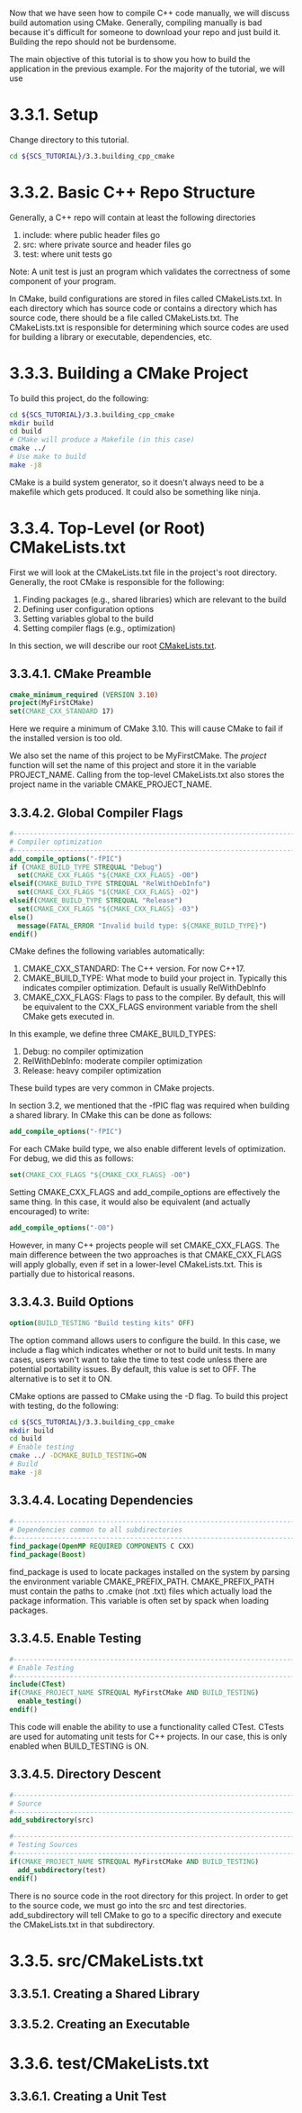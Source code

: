 Now that we have seen how to compile C++ code manually, we will discuss
build automation using CMake. Generally, compiling manually is bad
because it's difficult for someone to download your repo and just
build it. Building the repo should not be burdensome.

The main objective of this tutorial is to show you how to build the application
in the previous example. For the majority of the tutorial, we will use

# 3.3.1. Setup

Change directory to this tutorial.
```bash
cd ${SCS_TUTORIAL}/3.3.building_cpp_cmake
```

# 3.3.2. Basic C++ Repo Structure

Generally, a C++ repo will contain at least the following directories
1. include: where public header files go
2. src: where private source and header files go
3. test: where unit tests go

Note: A unit test is just an program which validates the correctness
of some component of your program.

In CMake, build configurations are stored in files called CMakeLists.txt.
In each directory which has source code or contains a directory which
has source code, there should be a file called CMakeLists.txt. The
CMakeLists.txt is responsible for determining which source codes are
used for building a library or executable, dependencies, etc.

# 3.3.3. Building a CMake Project

To build this project, do the following:
```bash
cd ${SCS_TUTORIAL}/3.3.building_cpp_cmake
mkdir build
cd build
# CMake will produce a Makefile (in this case)
cmake ../
# Use make to build
make -j8
```

CMake is a build system generator, so it doesn't always need to
be a makefile which gets produced. It could also be something
like ninja.

# 3.3.4. Top-Level (or Root) CMakeLists.txt

First we will look at the CMakeLists.txt file in the project's root
directory. Generally, the root CMake is responsible for the following:
1. Finding packages (e.g., shared libraries) which are relevant to the build
2. Defining user configuration options
3. Setting variables global to the build
4. Setting compiler flags (e.g., optimization)

In this section, we will describe our root [CMakeLists.txt](https://github.com/scs-lab/scs-tutorial/blob/main/3.3.building_cpp_cmake/CMakeLists.txt).

## 3.3.4.1. CMake Preamble
```cmake
cmake_minimum_required (VERSION 3.10)
project(MyFirstCMake)
set(CMAKE_CXX_STANDARD 17)
```

Here we require a minimum of CMake 3.10. This will cause CMake to fail
if the installed version is too old.

We also set the name of this project to be MyFirstCMake. The *project*
function will set the name of this project and store it in the variable PROJECT_NAME. Calling from the top-level CMakeLists.txt also stores the project name in the variable CMAKE_PROJECT_NAME.

## 3.3.4.2. Global Compiler Flags
```cmake
#------------------------------------------------------------------------------
# Compiler optimization
#------------------------------------------------------------------------------
add_compile_options("-fPIC")
if (CMAKE_BUILD_TYPE STREQUAL "Debug")
  set(CMAKE_CXX_FLAGS "${CMAKE_CXX_FLAGS} -O0")
elseif(CMAKE_BUILD_TYPE STREQUAL "RelWithDebInfo")
  set(CMAKE_CXX_FLAGS "${CMAKE_CXX_FLAGS} -O2")
elseif(CMAKE_BUILD_TYPE STREQUAL "Release")
  set(CMAKE_CXX_FLAGS "${CMAKE_CXX_FLAGS} -03")
else()
  message(FATAL_ERROR "Invalid build type: ${CMAKE_BUILD_TYPE}")
endif()
```

CMake defines the following variables automatically:
1. CMAKE_CXX_STANDARD: The C++ version. For now C++17.
2. CMAKE_BUILD_TYPE: What mode to build your project in. Typically
this indicates compiler optimization. Default is usually RelWithDebInfo
3. CMAKE_CXX_FLAGS: Flags to pass to the compiler. By default, this
will be equivalent to the CXX_FLAGS environment variable from the
shell CMake gets executed in.

In this example, we define three CMAKE_BUILD_TYPES:
1. Debug: no compiler optimization
2. RelWithDebInfo: moderate compiler optimization
3. Release: heavy compiler optimization

These build types are very common in CMake projects.

In section 3.2, we mentioned that the -fPIC flag was required when
building a shared library. In CMake this can be done as follows:
```cmake
add_compile_options("-fPIC")
```

For each CMake build type, we also enable different levels of optimization.
For debug, we did this as follows:
```cmake
set(CMAKE_CXX_FLAGS "${CMAKE_CXX_FLAGS} -O0")
```

Setting CMAKE_CXX_FLAGS and add_compile_options are effectively the same thing. In this case, it would also be equivalent (and actually encouraged) to write:
```cmake
add_compile_options("-O0")
```
However, in many C++ projects people will set CMAKE_CXX_FLAGS. The main difference between the two approaches is that CMAKE_CXX_FLAGS will apply globally, even if set in a lower-level CMakeLists.txt. This is partially
due to historical reasons.


## 3.3.4.3. Build Options
```cmake
option(BUILD_TESTING "Build testing kits" OFF)
```

The option command allows users to configure the build. In this case, we include
a flag which indicates whether or not to build unit tests. In many cases, users
won't want to take the time to test code unless there are potential
portability issues. By default, this value is set to OFF. The alternative is to
set it to ON.

CMake options are passed to CMake using the -D flag. To build this project with testing, do the following:
```bash
cd ${SCS_TUTORIAL}/3.3.building_cpp_cmake
mkdir build
cd build
# Enable testing
cmake ../ -DCMAKE_BUILD_TESTING=ON
# Build
make -j8
```

## 3.3.4.4. Locating Dependencies

```cmake
#-----------------------------------------------------------------------------
# Dependencies common to all subdirectories
#-----------------------------------------------------------------------------
find_package(OpenMP REQUIRED COMPONENTS C CXX)
find_package(Boost)
```

find_package is used to locate packages installed on the system by parsing the environment variable CMAKE_PREFIX_PATH. CMAKE_PREFIX_PATH must contain the
paths to .cmake (not .txt) files which actually load the package information.
This variable is often set by spack when loading packages.

## 3.3.4.5. Enable Testing
```cmake
#-----------------------------------------------------------------------------
# Enable Testing
#-----------------------------------------------------------------------------
include(CTest)
if(CMAKE_PROJECT_NAME STREQUAL MyFirstCMake AND BUILD_TESTING)
  enable_testing()
endif()
```

This code will enable the ability to use a functionality called CTest.
CTests are used for automating unit tests for C++ projects. In our
case, this is only enabled when BUILD_TESTING is ON.

## 3.3.4.5. Directory Descent

```cmake
#-----------------------------------------------------------------------------
# Source
#-----------------------------------------------------------------------------
add_subdirectory(src)

#-----------------------------------------------------------------------------
# Testing Sources
#-----------------------------------------------------------------------------
if(CMAKE_PROJECT_NAME STREQUAL MyFirstCMake AND BUILD_TESTING)
  add_subdirectory(test)
endif()
```

There is no source code in the root directory for this project. In
order to get to the source code, we must go into the src and test
directories. add_subdirectory will tell CMake to go to a specific
directory and execute the CMakeLists.txt in that subdirectory.


# 3.3.5. src/CMakeLists.txt

## 3.3.5.1. Creating a Shared Library

## 3.3.5.2. Creating an Executable

# 3.3.6. test/CMakeLists.txt

## 3.3.6.1. Creating a Unit Test
